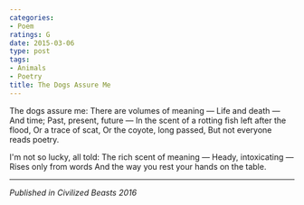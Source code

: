 ```yaml
---
categories:
- Poem
ratings: G
date: 2015-03-06
type: post
tags:
- Animals
- Poetry
title: The Dogs Assure Me
---
```


<div class="verse">
The dogs assure me:
There are volumes of meaning &mdash;
Life and death &mdash;
And time;
Past, present, future &mdash;
In the scent of a rotting fish left after the flood,
Or a trace of scat,
Or the coyote, long passed,
But not everyone reads poetry.

I'm not so lucky, all told:
The rich scent of meaning &mdash;
Heady, intoxicating &mdash;
Rises only from words
And the way you rest your hands on the table.
</div>

-----

*Published in Civilized Beasts 2016*
